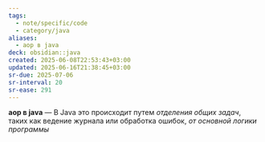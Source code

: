 ```yaml
---
tags:
  - note/specific/code
  - category/java
aliases:
  - aop в java
deck: obsidian::java
created: 2025-06-08T22:53:43+03:00
updated: 2025-06-16T21:38:45+03:00
sr-due: 2025-07-06
sr-interval: 20
sr-ease: 291
---
```


**aop в java**
—
В Java это происходит путем *отделения общих задач*, таких как ведение журнала или обработка ошибок, *от основной логики программы*
